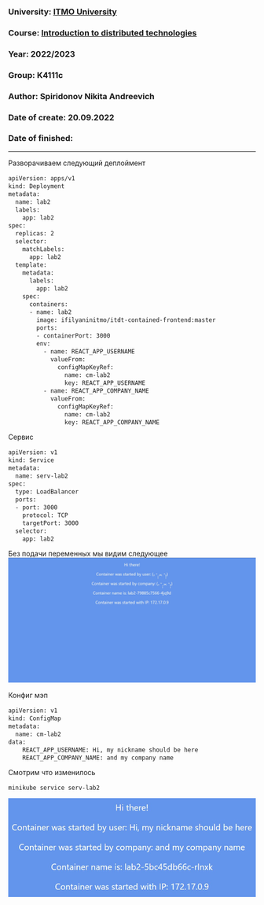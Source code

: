### University: [ITMO University](https://itmo.ru/ru/)
### Course: [Introduction to distributed technologies](https://github.com/itmo-ict-faculty/introduction-to-distributed-technologies)
### Year: 2022/2023
### Group: K4111c
### Author: Spiridonov Nikita Andreevich
### Date of create: 20.09.2022
### Date of finished:
---
Разворачиваем следующий деплоймент
```
apiVersion: apps/v1
kind: Deployment
metadata:
  name: lab2
  labels:
    app: lab2
spec:
  replicas: 2
  selector:
    matchLabels:
      app: lab2
  template:
    metadata:
      labels:
        app: lab2
    spec:
      containers:
      - name: lab2
        image: ifilyaninitmo/itdt-contained-frontend:master
        ports:
        - containerPort: 3000
        env:
          - name: REACT_APP_USERNAME
            valueFrom:
              configMapKeyRef:
                name: cm-lab2
                key: REACT_APP_USERNAME
          - name: REACT_APP_COMPANY_NAME
            valueFrom:
              configMapKeyRef:
                name: cm-lab2
                key: REACT_APP_COMPANY_NAME
```

Сервис
```
apiVersion: v1
kind: Service              
metadata:
  name: serv-lab2
spec:
  type: LoadBalancer       
  ports:
  - port: 3000
    protocol: TCP          
    targetPort: 3000
  selector:                
    app: lab2       
```

Без подачи переменных мы видим следующее
![Image alt](https://github.com/username0159/2022_2023-introduction_to_distributed_technologies-k4111c-spiridonov_n_a/blob/main/lab2/lab2-1.jpg)

Конфиг мэп
```
apiVersion: v1
kind: ConfigMap
metadata:
  name: cm-lab2
data:
    REACT_APP_USERNAME: Hi, my nickname should be here
    REACT_APP_COMPANY_NAME: and my company name
```

Смотрим что изменилось
```
minikube service serv-lab2
```
![Image alt](https://github.com/username0159/2022_2023-introduction_to_distributed_technologies-k4111c-spiridonov_n_a/blob/main/lab2/lab2-2.jpg)

